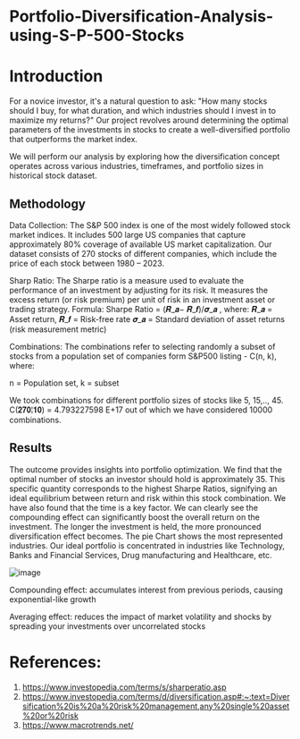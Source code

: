 # Portfolio-Diversification-Analysis-using-S-P-500-Stocks

# Introduction
For a novice investor, it's a natural question to ask: "How many stocks should I buy, for what duration, and which industries should I invest in to maximize my returns?" Our project revolves around determining the optimal parameters of the  investments in stocks to create a well-diversified portfolio that outperforms the market index. 

We will perform our analysis by exploring how the diversification concept operates across various industries, timeframes, and portfolio sizes in historical stock dataset. 

## Methodology

Data Collection: 
The S&P 500 index is one of the most widely followed stock market indices. It includes 500 large US companies that capture approximately 80% coverage of available US market capitalization. Our dataset consists of 270 stocks of different companies, which include the price of each stock between 1980 – 2023.
 


Sharp Ratio:
The Sharpe ratio is a measure used to evaluate the performance of an investment by adjusting for its risk. It measures the excess return (or risk premium) per unit of risk in an investment asset or trading strategy. 
Formula:  Sharpe Ratio = (𝑹_𝒂− 𝑹_𝒇)/𝝈_𝒂  , where:
𝑹_𝒂 = Asset return,  𝑹_𝒇 = Risk-free rate
𝝈_𝒂 = Standard deviation of asset returns (risk measurement metric)


Combinations:
The combinations refer to selecting randomly a subset of stocks from a population set of companies form S&P500 listing - C(n, k), where:

n = Population set,  k = subset

We took combinations for different portfolio sizes of stocks like 5, 15,.., 45. C(𝟐𝟕𝟎¦𝟏𝟎) = 4.793227598 E+17 out of which we have considered 10000 combinations.	 


## Results

The outcome provides insights into portfolio optimization. We find that the optimal number of stocks an investor should hold is approximately 35. This specific quantity corresponds to the highest Sharpe Ratios, signifying an ideal equilibrium between return and risk within this stock combination. We have also found that the time is a key factor. We can clearly see the compounding effect can significantly boost the overall return on the investment. The longer the investment is held, the more pronounced diversification effect becomes. The pie Chart shows the most represented industries. Our ideal portfolio is concentrated in industries like Technology, Banks and Financial Services, Drug manufacturing and Healthcare, etc.



![image](https://github.com/user-attachments/assets/c92330d6-01ab-4ec8-94bb-1c1c49b26d0b)

Compounding effect:
accumulates interest from previous periods, causing exponential-like growth

Averaging effect:
reduces the impact of market volatility and shocks by spreading your investments over uncorrelated stocks


# References:

1. https://www.investopedia.com/terms/s/sharperatio.asp
2. https://www.investopedia.com/terms/d/diversification.asp#:~:text=Diversification%20is%20a%20risk%20management,any%20single%20asset%20or%20risk
3. https://www.macrotrends.net/




